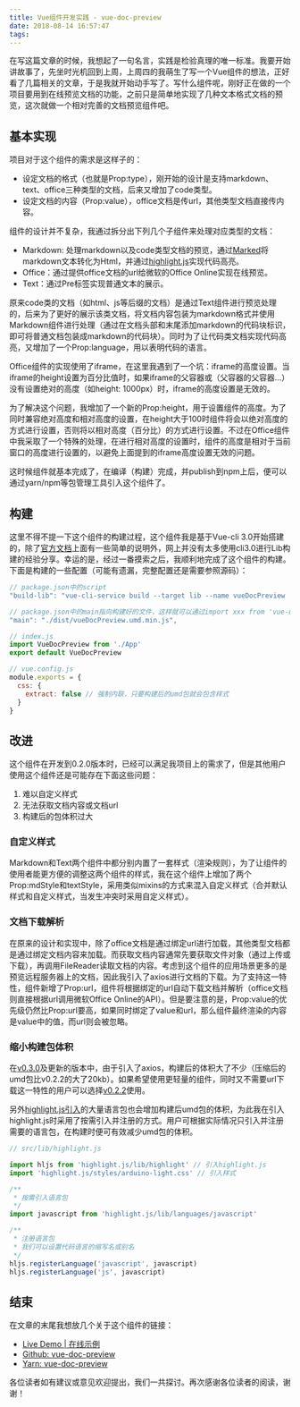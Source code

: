 ```yaml
---
title: Vue组件开发实践 - vue-doc-preview
date: 2018-08-14 16:57:47
tags:
---
```


在写这篇文章的时候，我想起了一句名言，实践是检验真理的唯一标准。我要开始讲故事了，先坐时光机回到上周，上周四的我萌生了写一个Vue组件的想法，正好看了几篇相关的文章，于是我就开始动手写了。写什么组件呢，刚好正在做的一个项目要用到在线预览文档的功能，之前只是简单地实现了几种文本格式文档的预览，这次就做一个相对完善的文档预览组件吧。
<!-- more -->
## 基本实现

项目对于这个组件的需求是这样子的：
* 设定文档的格式（也就是Prop:type），刚开始的设计是支持markdown、text、office三种类型的文档，后来又增加了code类型。
* 设定文档的内容（Prop:value），office文档是传url，其他类型文档直接传内容。

组件的设计并不复杂，我通过拆分出下列几个子组件来处理对应类型的文档：
* Markdown: 处理markdown以及code类型文档的预览，通过[Marked](https://github.com/markedjs/marked)将markdown文本转化为Html，并通过[highlight.js](https://github.com/highlightjs/highlight.js)实现代码高亮。
* Office：通过提供office文档的url给微软的Office Online实现在线预览。
* Text：通过Pre标签实现普通文本的展示。

原来code类的文档（如html、js等后缀的文档）是通过Text组件进行预览处理的，后来为了更好的展示该类文档，将文档内容包装为markdown格式并使用Markdown组件进行处理（通过在文档头部和末尾添加markdown的代码块标识，即可将普通文档包装成markdown的代码块）。同时为了让代码类文档实现代码高亮，又增加了一个Prop:language，用以表明代码的语言。

Office组件的实现使用了iframe，在这里我遇到了一个坑：iframe的高度设置。当iframe的height设置为百分比值时，如果iframe的父容器或（父容器的父容器...）没有设置绝对的高度（如height: 1000px）时，iframe的高度设置是无效的。

为了解决这个问题，我增加了一个新的Prop:height，用于设置组件的高度。为了同时兼容绝对高度和相对高度的设置，在height大于100时组件将会以绝对高度的方式进行设置，否则将以相对高度（百分比）的方式进行设置。不过在Office组件中我采取了一个特殊的处理，在进行相对高度的设置时，组件的高度是相对于当前窗口的高度进行设置的，以避免上面提到的iframe高度设置无效的问题。

这时候组件就基本完成了，在编译（构建）完成，并publish到npm上后，便可以通过yarn/npm等包管理工具引入这个组件了。

## 构建
这里不得不提一下这个组件的构建过程，这个组件我是基于Vue-cli 3.0开始搭建的，除了[官方文档](https://cli.vuejs.org/zh/guide/build-targets.html#%E5%BA%93)上面有一些简单的说明外，网上并没有太多使用cli3.0进行Lib构建的经验分享。幸运的是，经过一番摸索之后，我顺利地完成了这个组件的构建。下面是构建的一些配置（可能有遗漏，完整配置还是需要参照源码）：
```javascript
// package.json中的script
"build-lib": "vue-cli-service build --target lib --name vueDocPreview ./src/index.js"

// package.json中的main指向构建好的文件，这样就可以通过import xxx from 'vue-doc-preview'直接引入组件了
"main": "./dist/vueDocPreview.umd.min.js",

// index.js
import VueDocPreview from './App'
export default VueDocPreview

// vue.config.js
module.exports = {
  css: {
    extract: false // 强制内联，只要构建后的umd包就会包含样式
  }
}
```

## 改进
这个组件在开发到0.2.0版本时，已经可以满足我项目上的需求了，但是其他用户使用这个组件还是可能存在下面这些问题：
1. 难以自定义样式
2. 无法获取文档内容或文档url
3. 构建后的包体积过大

### 自定义样式
Markdown和Text两个组件中都分别内置了一套样式（渲染规则），为了让组件的使用者能更方便的调整这两个组件的样式，我在这个组件上增加了两个Prop:mdStyle和textStyle，采用类似mixins的方式来混入自定义样式（合并默认样式和自定义样式，当发生冲突时采用自定义样式）。

### 文档下载解析
在原来的设计和实现中，除了office文档是通过绑定url进行加载，其他类型文档都是通过绑定文档内容来加载。而获取文档内容通常先要获取文件对象（通过上传或下载），再调用FileReader读取文档的内容。考虑到这个组件的应用场景更多的是预览远程服务器上的文档，因此我引入了axios进行文档的下载。为了支持这一特性，组件新增了Prop:url，组件将根据绑定的url自动下载文档并解析（office文档则直接根据url调用微软Office Online的API）。但是要注意的是，Prop:value的优先级仍然比Prop:url要高，如果同时绑定了value和url，那么组件最终渲染的内容是value中的值，而url则会被忽略。

### 缩小构建包体积
在[v0.3.0](https://github.com/cainsyake/vue-doc-preview/releases)及更新的版本中，由于引入了axios，构建后的体积大了不少（压缩后的umd包比v0.2.2的大了20kb）。如果希望使用更轻量的组件，同时又不需要url下载这一特性的用户可以选择[v0.2.2](https://github.com/cainsyake/vue-doc-preview/releases/tag/v0.2.2)使用。

另外[highlight.js引入](https://github.com/cainsyake/vue-doc-preview/blob/master/src/lib/highlight.js)的大量语言包也会增加构建后umd包的体积，为此我在引入highlight.js时采用了按需引入并注册的方式。用户可根据实际情况只引入并注册需要的语言包，在构建时便可有效减少umd包的体积。
```javascript
// src/lib/highlight.js

import hljs from 'highlight.js/lib/highlight' // 引入highlight.js
import 'highlight.js/styles/arduino-light.css' // 引入样式

/**
 * 按需引入语言包
 */
import javascript from 'highlight.js/lib/languages/javascript'

/**
 * 注册语言包
 * 我们可以设置代码语言的缩写名或别名
 */
hljs.registerLanguage('javascript', javascript)
hljs.registerLanguage('js', javascript)
```

## 结束
在文章的末尾我想放几个关于这个组件的链接：
* [Live Demo | 在线示例](http://vdp.cainsyake.com/)
* [Github: vue-doc-preview](https://github.com/cainsyake/vue-doc-preview)
* [Yarn: vue-doc-preview](https://yarnpkg.com/zh-Hans/package/vue-doc-preview)

各位读者如有建议或意见欢迎提出，我们一共探讨。再次感谢各位读者的阅读，谢谢！